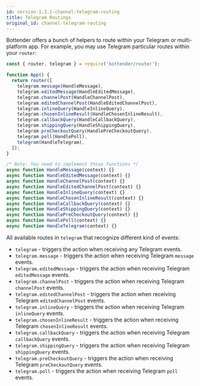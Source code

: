 ```yaml
---
id: version-1.3.1-channel-telegram-routing
title: Telegram Routings
original_id: channel-telegram-routing
---
```


Bottender offers a bunch of helpers to route within your Telegram or multi-platform app. For example, you may use Telegram particular routes within your `router`:

```js
const { router, telegram } = require('bottender/router');

function App() {
  return router([
    telegram.message(HandleMessage),
    telegram.editedMessage(HandleEditedMessage),
    telegram.channelPost(HandleChannelPost),
    telegram.editedChannelPost(HandleEditedChannelPost),
    telegram.inlineQuery(HandleInlineQuery),
    telegram.chosenInlineResult(HandleChosenInlineResult),
    telegram.callbackQuery(HandleCallbackQuery),
    telegram.shippingQuery(HandleShippingQuery),
    telegram.preCheckoutQuery(HandlePreCheckoutQuery),
    telegram.poll(HandlePoll),
    telegram(HandleTelegram),
  ]);
}

/* Note: You need to implement those functions */
async function HandleMessage(context) {}
async function HandleEditedMessage(context) {}
async function HandleChannelPost(context) {}
async function HandleEditedChannelPost(context) {}
async function HandleInlineQuery(context) {}
async function HandleChosenInlineResult(context) {}
async function HandleCallbackQuery(context) {}
async function HandleShippingQuery(context) {}
async function HandlePreCheckoutQuery(context) {}
async function HandlePoll(context) {}
async function HandleTelegram(context) {}
```

All available routes in `telegram` that recognize different kind of events:

- `telegram` - triggers the action when receiving any Telegram events.
- `telegram.message` - triggers the action when receiving Telegram `message` events.
- `telegram.editedMessage` - triggers the action when receiving Telegram `editedMessage` events.
- `telegram.channelPost` - triggers the action when receiving Telegram `channelPost` events.
- `telegram.editedChannelPost` - triggers the action when receiving Telegram `editedChannelPost` events.
- `telegram.inlineQuery` - triggers the action when receiving Telegram `inlineQuery` events.
- `telegram.chosenInlineResult` - triggers the action when receiving Telegram `chosenInlineResult` events.
- `telegram.callbackQuery` - triggers the action when receiving Telegram `callbackQuery` events.
- `telegram.shippingQuery` - triggers the action when receiving Telegram `shippingQuery` events.
- `telegram.preCheckoutQuery` - triggers the action when receiving Telegram `preCheckoutQuery` events.
- `telegram.poll` - triggers the action when receiving Telegram `poll` events.
